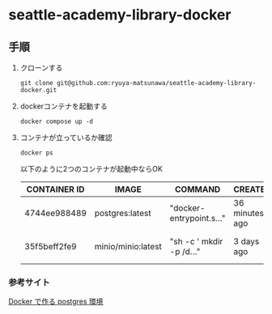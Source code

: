 # seattle-academy-library-docker

## 手順
1. クローンする
    ```
    git clone git@github.com:ryuya-matsunawa/seattle-academy-library-docker.git
    ```
1. dockerコンテナを起動する
    ```
    docker compose up -d
    ```
1. コンテナが立っているか確認
    ```
    docker ps
    ```
    以下のように2つのコンテナが起動中ならOK

    |  CONTAINER ID  |  IMAGE  |  COMMAND  |  CREATED  |  STATUS  |  PORTS  |  NAMES  |
    | ---- | ---- | ---- | ---- | ---- | ---- | ---- |
    |  4744ee988489  |  postgres:latest  |  "docker-entrypoint.s…"  |  36 minutes ago  |  Up 40 seconds  |  0.0.0.0:3306->3306/tcp, 5432/tcp  |  seattle_academy_postgres  |
    |  35f5beff2fe9  |  minio/minio:latest  |  "sh -c ' mkdir -p /d…"  |  3 days ago  |  Up 3 days  |  0.0.0.0:9000-9001->9000-9001/tcp  |  seattle_academy_minio  |


### 参考サイト
[Docker で作る postgres 環境](https://crudzoo.com/blog/docker-postgres)